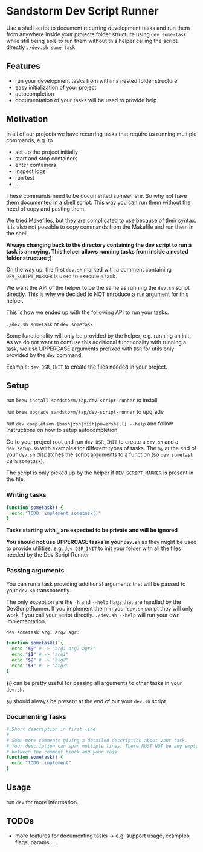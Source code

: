 # Sandstorm Dev Script Runner

Use a shell script to document recurring development tasks and run them from anywhere inside your projects
folder structure using `dev some-task` while still being able to run them without this helper calling the 
script directly `./dev.sh some-task`.

## Features

* run your development tasks from within a nested folder structure
* easy initialization of your project
* autocompletion
* documentation of your tasks will be used to provide help

## Motivation

In all of our projects we have recurring tasks that require us running multiple commands, e.g. to

* set up the project initially
* start and stop containers
* enter containers
* inspect logs
* run test
* ...

These commands need to be documented somewhere. So why not have them documented in a shell script.
This way you can run them without the need of copy and pasting them.

We tried Makefiles, but they are complicated to use because of their syntax. It is also not possible
to copy commands from the Makefile and run them in the shell.

**Always changing back to the directory containing the dev script to run a task is annoying.
This helper allows running tasks from inside a nested folder structure ;)**

On the way up, the first `dev.sh` marked with a comment containing `DEV_SCRIPT_MARKER` is used to
execute a task.

We want the API of the helper to be the same as running the `dev.sh` script directly.
This is why we decided to NOT introduce a `run` argument for this helper.

This is how we ended up with the following API to run your tasks.

`./dev.sh sometask` or `dev sometask`

Some functionality will only be provided by the helper, e.g. running an init. 
As we do not want to confuse this additional functionality with running a task, 
we use UPPERCASE arguments prefixed with `DSR` for utils only provided by the `dev` command.

Example: `dev DSR_INIT` to create the files needed in your project.

## Setup

run `brew install sandstorm/tap/dev-script-runner` to install

run `brew upgrade sandstorm/tap/dev-script-runner` to upgrade

run `dev completion [bash|zsh|fish|powershell] --help` and follow instructions on how to setup autocompletion

Go to your project root and run `dev DSR_INIT` to create a `dev.sh` and a `dev_setup.sh` with examples for different types of tasks.
The `$@` at the end of your `dev.sh` dispatches the script arguments to a function (so `dev sometask` calls `sometask`).

The script is only picked up by the helper if `DEV_SCRIPT_MARKER` is present in the file. 

### Writing tasks

```bash
function sometask() {
  echo "TODO: implement sometask()"
}
```
**Tasks starting with `_` are expected to be private and will be ignored**

**You should not use UPPERCASE tasks in your `dev.sh`** as they might be used to provide
utilities. e.g. `dev DSR_INIT` to init your folder with all the files needed by the 
Dev Script Runner

### Passing arguments

You can run a task providing additional arguments that will be passed to your `dev.sh`
transparently. 

The only exception are the `-h` and `--help` flags that are handled by the DevScriptRunner.
If you implement them in your `dev.sh` script they will only work if you call your script
directly. `./dev.sh --help` will run your own implementation.

```bash
dev sometask arg1 arg2 agr3
```

```bash
function sometask() {
  echo "$@" # -> "arg1 arg2 agr3"
  echo "$1" # -> "arg1"
  echo "$2" # -> "arg2"
  echo "$3" # -> "arg3"
}
```

`$@` can be pretty useful for passing all arguments to other tasks in your `dev.sh`.

`$@` should always be present at the end of our your `dev.sh` script.

### Documenting Tasks

```bash
# Short description in first line
#
# Some more comments giving a detailed description about your task.
# Your description can span multiple lines. There MUST NOT be any empty lines 
# between the comment block and your task.
function sometask() {
  echo "TODO: implement"
}
```

## Usage

run `dev` for more information.

## TODOs
* more features for documenting tasks -> e.g. support usage, examples, flags, params, ...
